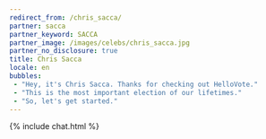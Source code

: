 ```yaml
---
redirect_from: /chris_sacca/
partner: sacca
partner_keyword: SACCA
partner_image: /images/celebs/chris_sacca.jpg
partner_no_disclosure: true
title: Chris Sacca
locale: en
bubbles:
 - "Hey, it's Chris Sacca. Thanks for checking out HelloVote."
 - "This is the most important election of our lifetimes."
 - "So, let's get started."
---
```

{% include chat.html %}